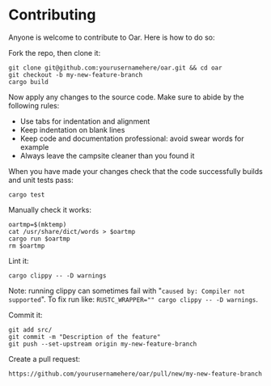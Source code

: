 # Contributing

Anyone is welcome to contribute to Oar.
Here is how to do so:

Fork the repo, then clone it:

```shell
git clone git@github.com:yourusernamehere/oar.git && cd oar
git checkout -b my-new-feature-branch
cargo build
```

Now apply any changes to the source code.
Make sure to abide by the following rules:

* Use tabs for indentation and alignment
* Keep indentation on blank lines
* Keep code and documentation professional: avoid swear words for example
* Always leave the campsite cleaner than you found it

When you have made your changes check that the code successfully builds and unit tests pass:

```shell
cargo test
```

Manually check it works:

```shell
oartmp=$(mktemp)
cat /usr/share/dict/words > $oartmp
cargo run $oartmp
rm $oartmp
```

Lint it:

```shell
cargo clippy -- -D warnings
```

Note: running clippy can sometimes fail with "`caused by: Compiler not supported`".
To fix run like: `RUSTC_WRAPPER="" cargo clippy -- -D warnings`.

Commit it:

```shell
git add src/
git commit -m "Description of the feature"
git push --set-upstream origin my-new-feature-branch
```

Create a pull request:

```
https://github.com/yourusernamehere/oar/pull/new/my-new-feature-branch
```
